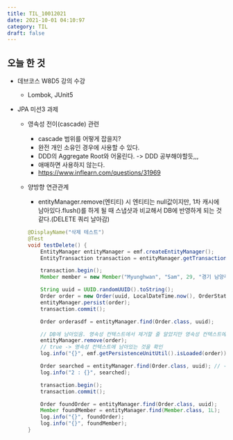 ```yaml
---
title: TIL_10012021
date: 2021-10-01 04:10:97
category: TIL
draft: false
---
```


## 오늘 한 것

- 데브코스 W8D5 강의 수강
  - Lombok, JUnit5

- JPA 미션3 과제
  - 영속성 전이(cascade) 관련
    - cascade 범위를 어떻게 잡을지?
    - 완전 개인 소유인 경우에 사용할 수 있다.
    - DDD의 Aggregate Root와 어울린다. -> DDD 공부해야할듯,,,
    - 애매하면 사용하지 않는다.
    - https://www.inflearn.com/questions/31969
  
  - 양방향 연관관계
    - entityManager.remove(엔티티) 시 엔티티는 null값이지만, 1차 캐시에 남아있다.flush()를 하게 될 때 스냅샷과 비교해서 DB에 반영하게 되는 것 같다.(DELETE 쿼리 날아감)
    ```java
    @DisplayName("삭제 테스트")
    @Test
    void testDelete() {
        EntityManager entityManager = emf.createEntityManager();
        EntityTransaction transaction = entityManager.getTransaction();

        transaction.begin();
        Member member = new Member("Myunghwan", "Sam", 29, "경기 남양주", "");

        String uuid = UUID.randomUUID().toString();
        Order order = new Order(uuid, LocalDateTime.now(), OrderStatus.OPENED, "", member);
        entityManager.persist(order);
        transaction.commit();

        Order orderasdf = entityManager.find(Order.class, uuid);

        // DB에 남아있음. 영속성 컨텍스트에서 제거할 줄 알았지만 영속성 컨텍스트에서는 남아있고 entity 값만 제거
        entityManager.remove(order); 
        // true -> 영속성 컨텍스트에 남아있는 것을 확인
        log.info("{}", emf.getPersistenceUnitUtil().isLoaded(order)); 

        Order searched = entityManager.find(Order.class, uuid); // -> null
        log.info("2 : {}", searched);

        transaction.begin();
        transaction.commit();

        Order foundOrder = entityManager.find(Order.class, uuid);
        Member foundMember = entityManager.find(Member.class, 1L);
        log.info("{}", foundOrder);
        log.info("{}", foundMember);
    }
    ```

